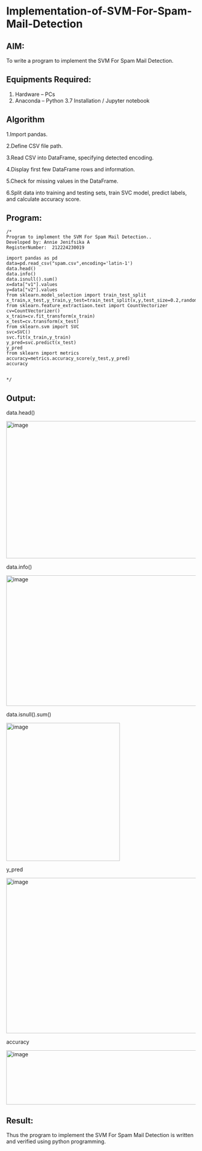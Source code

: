 # Implementation-of-SVM-For-Spam-Mail-Detection

## AIM:
To write a program to implement the SVM For Spam Mail Detection.

## Equipments Required:
1. Hardware – PCs
2. Anaconda – Python 3.7 Installation / Jupyter notebook

## Algorithm
1.Import pandas.
   
2.Define CSV file path.

3.Read CSV into DataFrame, specifying detected encoding.

4.Display first few DataFrame rows and information.

5.Check for missing values in the DataFrame.

6.Split data into training and testing sets, train SVC model, predict labels, and calculate accuracy score. 

## Program:
```
/*
Program to implement the SVM For Spam Mail Detection..
Developed by: Annie Jenifsika A
RegisterNumber:  212224230019

import pandas as pd
data=pd.read_csv("spam.csv",encoding='latin-1')
data.head()
data.info()
data.isnull().sum()
x=data["v1"].values
y=data["v2"].values
from sklearn.model_selection import train_test_split
x_train,x_test,y_train,y_test=train_test_split(x,y,test_size=0.2,random_state=0)
from sklearn.feature_extractiaon.text import CountVectorizer
cv=CountVectorizer()
x_train=cv.fit_transform(x_train)
x_test=cv.transform(x_test)
from sklearn.svm import SVC
svc=SVC()
svc.fit(x_train,y_train)
y_pred=svc.predict(x_test)
y_pred
from sklearn import metrics
accuracy=metrics.accuracy_score(y_test,y_pred)
accuracy


*/
```

## Output:
data.head()

<img width="1171" height="364" alt="image" src="https://github.com/user-attachments/assets/1fc4ae1a-0f49-4954-9fbe-0dad1b7bfab3" />

data.info()

<img width="694" height="346" alt="image" src="https://github.com/user-attachments/assets/33a95805-08f2-468f-9acb-535d1c244e80" />

data.isnull().sum()

<img width="302" height="366" alt="image" src="https://github.com/user-attachments/assets/052e29fb-fdd4-4a79-b215-a658567e1f2c" />

y_pred

<img width="861" height="412" alt="image" src="https://github.com/user-attachments/assets/f20cd792-3370-4299-a5af-4273c4d1a02b" />

accuracy

<img width="668" height="144" alt="image" src="https://github.com/user-attachments/assets/dfcbcb6d-00f1-4088-b8a4-640cdbbb3c12" />





## Result:
Thus the program to implement the SVM For Spam Mail Detection is written and verified using python programming.
